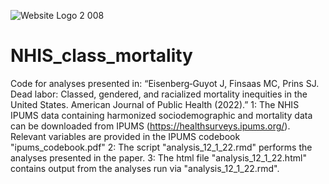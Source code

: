 ![Website Logo 2 008](https://user-images.githubusercontent.com/10872233/125971345-85ffd1ba-9e51-48bb-97f2-d6dcd8cae1cb.jpeg)
# NHIS_class_mortality
Code for analyses presented in: “Eisenberg‑Guyot J, Finsaas MC, Prins SJ. Dead labor: Classed, gendered, and racialized mortality inequities in the United States. American Journal of Public Health (2022).”
1: The NHIS IPUMS data containing harmonized sociodemographic and mortality data can be downloaded from IPUMS (https://healthsurveys.ipums.org/). Relevant variables are provided in the IPUMS codebook "ipums_codebook.pdf"
2: The script "analysis_12_1_22.rmd" performs the analyses presented in the paper.
3: The html file "analysis_12_1_22.html" contains output from the analyses run via "analysis_12_1_22.rmd".
